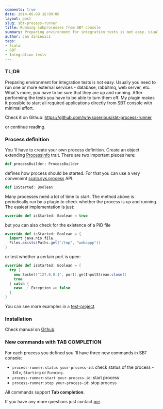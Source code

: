 ```yaml
---
comments: true
date: 2014-06-09 18:00:00
layout: post
slug: sbt-process-runner
title: Running subprocesses from SBT console
summary: Preparing environment for integration tests is not easy. Usually you need to run one or more external services - database, rabbitmq, web server, etc. What's more, you have to be sure that they are up and running. After performing the tests you have to be able to turn them off. My plugin makes it possible to start all required applications directly from SBT console with minimal effort.
author: Jan Ziniewicz
tags:
- Scala
- SBT
- Integration tests
---
```


### TL;DR

Preparing environment for integration tests is not easy. Usually you need to run one or more external services - database, rabbitmq, web server, etc. What's more, you have to be sure that they are up and running. After performing the tests you have to be able to turn them off. My plugin makes it possible to start all required applications directly from SBT console with minimal effort.

Check it on Github: https://github.com/whysoserious/sbt-process-runner

or continue reading.

### Process definition

You 'll have to create your own process definition. Create an object extending [ProcessInfo](https://github.com/whysoserious/sbt-process-runner/blob/master/process-runner/src/main/scala/jz/io.scalac.processrunner/ProcessInfo.scala#L52) trait. There are two important pieces here:

~~~ scala
def processBuilder: ProcessBuilder
~~~

defines how process should be started. For that you can use a very convenient [scala.sys.process](http://scala-lang.org/api/2.10.4/index.html#scala.sys.process.package) API. 

~~~ scala
def isStarted: Boolean
~~~

Many processes need a lot of time to start. The method above is periodically run by a plugin to check whether the process is up and running. The easiest implementation is just:

~~~ scala
override def isStarted: Boolean = true
~~~

but you can also check for the existence of a PID file

~~~ scala
override def isStarted: Boolean = {
  import java.nio.file._
  Files.exists(Paths.get("/tmp", "webappp"))
}
~~~


or test whether a certain port is open:

~~~ scala
override def isStarted: Boolean = {
  try {
    new Socket("127.0.0.1", port).getInputStream.close()
    true
  } catch {
    case _: Exception => false
  }
}
~~~

You can see more examples in a [test-project](https://github.com/whysoserious/sbt-process-runner/blob/master/test-project%2Fproject%2FBuild.scala).

### Installation

Check manual on [Github](https://github.com/whysoserious/sbt-process-runner/blob/master/README.md)

### New commands with TAB COMPLETION

For each process you defined you 'll have three new commands in SBT console:

* `process-runner:status your-process-id`: check status of the process - `Idle`, `Starting` or `Running`.
* `process-runner:start your-process-id`: start process
* `process-runner:stop your-process-id`: stop process

All commands support **Tab completion**.



If you have any more questions just contact [me](https://twitter.com/jan______).

